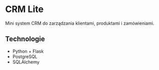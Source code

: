 # CRM Lite

Mini system CRM do zarządzania klientami, produktami i zamówieniami.

## Technologie

- Python + Flask
- PostgreSQL
- SQLAlchemy